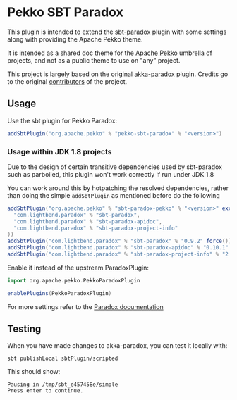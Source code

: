 # Pekko SBT Paradox

This plugin is intended to extend the [sbt-paradox](https://github.com/lightbend/paradox) plugin with some settings
along with providing the Apache Pekko theme.

It is intended as a shared doc theme for the [Apache Pekko](https://github.com/apache/?q=pekko&type=all&language=&sort=)
umbrella of projects, and not as a public theme to use on "any" project.

This project is largely based on the original [akka-paradox](https://github.com/akka/akka-paradox) plugin. Credits go
to the original [contributors](https://github.com/akka/akka-paradox/graphs/contributors) of the project.

## Usage

Use the sbt plugin for Pekko Paradox:
```sbt
addSbtPlugin("org.apache.pekko" % "pekko-sbt-paradox" % "<version>")
```

### Usage within JDK 1.8 projects

Due to the design of certain transitive dependencies used by sbt-paradox such as parboiled, this plugin won't
work correctly if run under JDK 1.8

You can work around this by hotpatching the resolved dependencies, rather than doing the simple `addSbtPlugin`
as mentioned before do the following

```sbt
addSbtPlugin("org.apache.pekko" % "sbt-paradox-pekko" % "<version>" excludeAll(
  "com.lightbend.paradox" % "sbt-paradox",
  "com.lightbend.paradox" % "sbt-paradox-apidoc",
  "com.lightbend.paradox" % "sbt-paradox-project-info"
))
addSbtPlugin("com.lightbend.paradox" % "sbt-paradox" % "0.9.2" force())
addSbtPlugin("com.lightbend.paradox" % "sbt-paradox-apidoc" % "0.10.1" force())
addSbtPlugin("com.lightbend.paradox" % "sbt-paradox-project-info" % "2.0.0" force())
```

Enable it instead of the upstream ParadoxPlugin:
```sbt
import org.apache.pekko.PekkoParadoxPlugin

enablePlugins(PekkoParadoxPlugin)
```

For more settings refer to the [Paradox documentation](https://developer.lightbend.com/docs/paradox/latest/)

## Testing

When you have made changes to akka-paradox, you can test it locally with:

```
sbt publishLocal sbtPlugin/scripted
```

This should show:

```
Pausing in /tmp/sbt_e457458e/simple
Press enter to continue.
```
